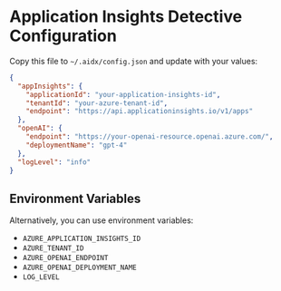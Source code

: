 # Application Insights Detective Configuration

Copy this file to `~/.aidx/config.json` and update with your values:

```json
{
  "appInsights": {
    "applicationId": "your-application-insights-id",
    "tenantId": "your-azure-tenant-id",
    "endpoint": "https://api.applicationinsights.io/v1/apps"
  },
  "openAI": {
    "endpoint": "https://your-openai-resource.openai.azure.com/",
    "deploymentName": "gpt-4"
  },
  "logLevel": "info"
}
```

## Environment Variables

Alternatively, you can use environment variables:

- `AZURE_APPLICATION_INSIGHTS_ID`
- `AZURE_TENANT_ID`
- `AZURE_OPENAI_ENDPOINT`
- `AZURE_OPENAI_DEPLOYMENT_NAME`
- `LOG_LEVEL`
